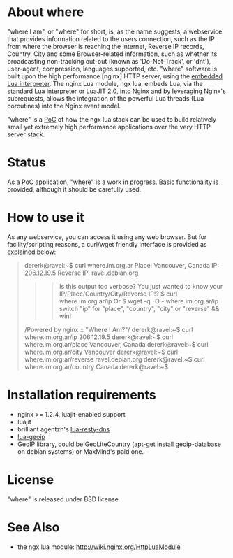 About where
===========

 "where I am", or "where" for short, is, as the name suggests, a webservice that provides information related to the users connection, such as the IP from where the browser is reaching the internet, Reverse IP records, Country, City and some Browser-related information, such as whether its broadcasting non-tracking out-out (known as 'Do-Not-Track', or 'dnt'), user-agent, compression, languages supported, etc.
 "where" software is built upon the high performance [nginx] HTTP server, using the [embedded Lua interpreter](http://wiki.nginx.org/HttpLuaModule). The nginx Lua module, ngx lua, embeds Lua, via the standard Lua interpreter or LuaJIT 2.0, into Nginx and by leveraging Nginx's subrequests, allows the integration of the powerful Lua threads (Lua coroutines) into the Nginx event model.

 "where" is a [PoC](https://en.wikipedia.org/wiki/Proof_of_concept) of how the ngx lua stack can be used to build relatively small yet extremely high performance applications over the very HTTP server stack.


Status
======

 As a PoC application, "where" is a work in progress. Basic functionality is provided, although it should be carefully used.
 

How to use it
=============

As any webservice, you can access it using any web browser. But for facility/scripting reasons, a curl/wget friendly interface is provided as explained below:

>  dererk@ravel:~$ curl where.im.org.ar
>  Place: Vancouver, Canada
>  IP: 206.12.19.5
>  Reverse IP: ravel.debian.org
>  
>  >> Is this output too verbose? You just wanted to know your IP/Place/Country/City/Reverse IP!?
>  $ curl where.im.org.ar/ip 
>  >> Or 
>  $ wget -q -O - where.im.org.ar/ip 
>  >> switch "ip" for "place", "country", "city" or "reverse" && win!
>  
>  /Powered by nginx :: "Where I Am?"/
>  dererk@ravel:~$ curl where.im.org.ar/ip
>  206.12.19.5
>  dererk@ravel:~$ curl where.im.org.ar/place
>  Vancouver, Canada
>  dererk@ravel:~$ curl where.im.org.ar/city
>  Vancouver
>  dererk@ravel:~$ curl where.im.org.ar/reverse
>  ravel.debian.org
>  dererk@ravel:~$ curl where.im.org.ar/country
>  Canada
>  dererk@ravel:~$ 

 
Installation requirements
=========================
 * nginx >= 1.2.4, luajit-enabled support
 * luajit 
 * brilliant agentzh's [lua-resty-dns](https://github.com/agentzh/lua-resty-dns)
 * [lua-geoip](https://github.com/agladysh/lua-geoip)
 * GeoIP library, could be GeoLiteCountry (apt-get install geoip-database on debian systems) or MaxMind's paid one.


License
=======
"where" is released under BSD license


See Also
========
* the ngx lua module: http://wiki.nginx.org/HttpLuaModule


